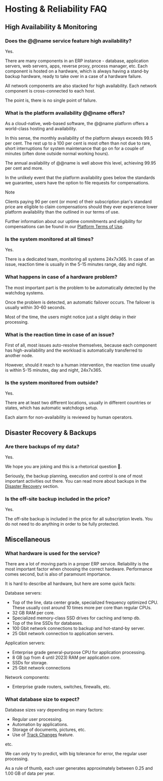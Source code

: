# Hosting & Reliability FAQ

## High Availability & Monitoring

### Does the @@name service feature high availability?

Yes.

There are many components in an ERP instance - database,
application servers, web servers, apps, reverse proxy, process manager, etc.
Each component is hosted on a hardware, which is always having a 
stand-by backup hardware, ready to take over in a case of a hardware failure.

All network components are also stacked for high availability.
Each network component is cross-connected to each host.

The point is, there is no single point of failure.

### What is the platform availability @@name offers?

As a cloud-native, web-based software, the @@name platform offers a world-class hosting and availability.  

In this sense, the monthly availability of the platform always exceeds 99.5 per cent. 
The rest up to a 100 per cent is most often than not due to rare, short interruptions for system maintenance that go on for a couple of minutes (often done outside normal working hours).

The annual availability of @@name is well above this level, achieving 99.95 per cent and more.  

In the unlikely event that the platform availability goes below the standards we guarantee, users have the option to file requests for compensations.  

> [!Note]  
> 
> Clients paying 90 per cent (or more) of their subscription plan's standard price are eligible to claim compensations should they ever experience lower platform availability than the outlined in our terms of use.  
>
> Further information about our uptime commitments and eligibility for compensations can be found in our [Platform Terms of Use](~/info/legal/platform-terms-of-use.md).  

### Is the system monitored at all times?

Yes.

There is a dedicated team, monitoring all systems 24x7x365.
In case of an issue, reaction time is usually in the 5-15 minutes range, day and night.

### What happens in case of a hardware problem?

The most important part is the problem to be automatically 
detected by the watchdog systems.

Once the problem is detected, an automatic failover occurs.
The failover is usually within 30-60 seconds.

Most of the time, the users might notice just a slight delay in their processing.

### What is the reaction time in case of an issue?

First of all, most issues auto-resolve themselves, 
because each component has high-availability and the workload is automatically
transferred to another node.

However, should it reach to a human intervention, the reaction time usually is
within 5-15 minutes, day and night, 24x7x365.

### Is the system monitored from outside?

Yes.

There are at least two different locations,
usually in different countries or states,
which has automatic watchdogs setup.

Each alarm for non-availability is reviewed by human operators.

## Disaster Recovery & Backups

### Are there backups of my data?

Yes.

We hope you are joking and this is a rhetorical question 🙂.

Seriously, the backup planning, execution and control is one of most important activities out there.
You can read more about backups in the [Disaster Recovery](../system-information/disaster-recovery.md) section.

### Is the off-site backup included in the price?

Yes.

The off-site backup is included in the price for all subscription levels.
You do not need to do anything in order to be fully protected.

## Miscellaneous

### What hardware is used for the service?

There are a lot of moving parts in a proper ERP service.
Reliability is the most important factor when choosing the correct hardware.
Performance comes second, but is also of paramount importance.

It is hard to describe all hardware, but here are some quick facts:

Database servers:

* Top of the line, data center grade, specialized frequency optimized CPU.
These usually cost around 10 times more per core than regular CPUs.
* 32 GB RAM per core.
* Specialized memory-class SSD drives for caching and temp db.
* Top of the line SSDs for databases.
* 100 Gbit network connections to backup and hot-stand-by server.
* 25 Gbit network connection to application servers.

Application servers:

* Enterprise grade general-purpose CPU for application processing.
* 8 GB (up from 4 until 2023) RAM per application core.
* SSDs for storage.
* 25 Gbit network connections

Network components:

* Enterprise grade routers, switches, firewalls, etc.

### What database size to expect?

Database sizes vary depending on many factors:

* Regular user processing.
* Automation by applications.
* Storage of documents, pictures, etc.
* Use of [Track Changes](xref:track-changes) feature.

etc.

We can only try to predict, with big tolerance for error, the regular user processing.

As a rule of thumb, each user generates approximately between 0.25 and 1.00 GB of data per year.
